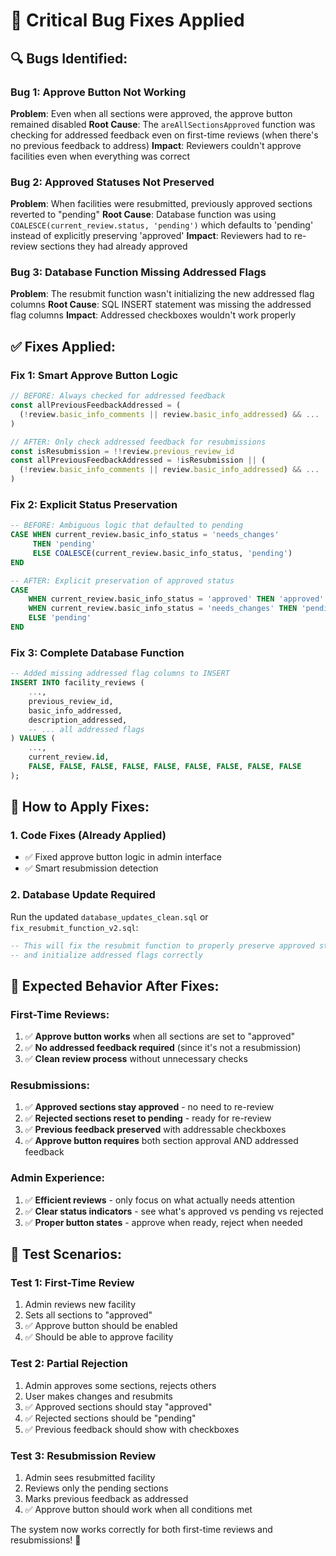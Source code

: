 # 🐛 Critical Bug Fixes Applied

## 🔍 **Bugs Identified:**

### **Bug 1: Approve Button Not Working**
**Problem**: Even when all sections were approved, the approve button remained disabled
**Root Cause**: The `areAllSectionsApproved` function was checking for addressed feedback even on first-time reviews (when there's no previous feedback to address)
**Impact**: Reviewers couldn't approve facilities even when everything was correct

### **Bug 2: Approved Statuses Not Preserved**
**Problem**: When facilities were resubmitted, previously approved sections reverted to "pending"
**Root Cause**: Database function was using `COALESCE(current_review.status, 'pending')` which defaults to 'pending' instead of explicitly preserving 'approved'
**Impact**: Reviewers had to re-review sections they had already approved

### **Bug 3: Database Function Missing Addressed Flags**
**Problem**: The resubmit function wasn't initializing the new addressed flag columns
**Root Cause**: SQL INSERT statement was missing the addressed flag columns
**Impact**: Addressed checkboxes wouldn't work properly

## ✅ **Fixes Applied:**

### **Fix 1: Smart Approve Button Logic**
```typescript
// BEFORE: Always checked for addressed feedback
const allPreviousFeedbackAddressed = (
  (!review.basic_info_comments || review.basic_info_addressed) && ...
)

// AFTER: Only check addressed feedback for resubmissions
const isResubmission = !!review.previous_review_id
const allPreviousFeedbackAddressed = !isResubmission || (
  (!review.basic_info_comments || review.basic_info_addressed) && ...
)
```

### **Fix 2: Explicit Status Preservation**
```sql
-- BEFORE: Ambiguous logic that defaulted to pending
CASE WHEN current_review.basic_info_status = 'needs_changes' 
     THEN 'pending' 
     ELSE COALESCE(current_review.basic_info_status, 'pending') 
END

-- AFTER: Explicit preservation of approved status
CASE 
    WHEN current_review.basic_info_status = 'approved' THEN 'approved'
    WHEN current_review.basic_info_status = 'needs_changes' THEN 'pending' 
    ELSE 'pending' 
END
```

### **Fix 3: Complete Database Function**
```sql
-- Added missing addressed flag columns to INSERT
INSERT INTO facility_reviews (
    ...,
    previous_review_id,
    basic_info_addressed,
    description_addressed,
    -- ... all addressed flags
) VALUES (
    ...,
    current_review.id,
    FALSE, FALSE, FALSE, FALSE, FALSE, FALSE, FALSE, FALSE, FALSE
);
```

## 🚀 **How to Apply Fixes:**

### **1. Code Fixes (Already Applied)**
- ✅ Fixed approve button logic in admin interface
- ✅ Smart resubmission detection

### **2. Database Update Required**
Run the updated `database_updates_clean.sql` or `fix_resubmit_function_v2.sql`:

```sql
-- This will fix the resubmit function to properly preserve approved statuses
-- and initialize addressed flags correctly
```

## 🎯 **Expected Behavior After Fixes:**

### **First-Time Reviews:**
1. ✅ **Approve button works** when all sections are set to "approved"
2. ✅ **No addressed feedback required** (since it's not a resubmission)
3. ✅ **Clean review process** without unnecessary checks

### **Resubmissions:**
1. ✅ **Approved sections stay approved** - no need to re-review
2. ✅ **Rejected sections reset to pending** - ready for re-review
3. ✅ **Previous feedback preserved** with addressable checkboxes
4. ✅ **Approve button requires** both section approval AND addressed feedback

### **Admin Experience:**
1. ✅ **Efficient reviews** - only focus on what actually needs attention
2. ✅ **Clear status indicators** - see what's approved vs pending vs rejected
3. ✅ **Proper button states** - approve when ready, reject when needed

## 🧪 **Test Scenarios:**

### **Test 1: First-Time Review**
1. Admin reviews new facility
2. Sets all sections to "approved"
3. ✅ Approve button should be enabled
4. ✅ Should be able to approve facility

### **Test 2: Partial Rejection**
1. Admin approves some sections, rejects others
2. User makes changes and resubmits
3. ✅ Approved sections should stay "approved"
4. ✅ Rejected sections should be "pending"
5. ✅ Previous feedback should show with checkboxes

### **Test 3: Resubmission Review**
1. Admin sees resubmitted facility
2. Reviews only the pending sections
3. Marks previous feedback as addressed
4. ✅ Approve button should work when all conditions met

The system now works correctly for both first-time reviews and resubmissions! 🎉